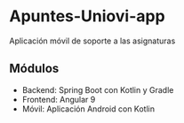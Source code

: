 # Apuntes-Uniovi-app

Aplicación móvil de soporte a las asignaturas

## Módulos

- Backend: Spring Boot con Kotlin y Gradle
- Frontend: Angular 9
- Móvil: Aplicación Android con Kotlin
